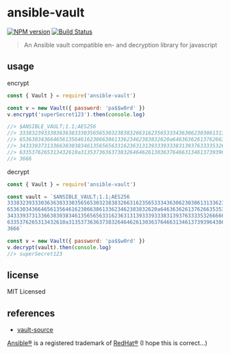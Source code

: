 # ansible-vault

[![NPM version](https://badge.fury.io/js/ansible-vault.svg)](https://www.npmjs.com/package/ansible-vault/)
[![Build Status](https://secure.travis-ci.org/commenthol/ansible-vault.svg?branch=master)](https://travis-ci.org/commenthol/ansible-vault)

> An Ansible vault compatible en- and decryption library for javascript

## usage

encrypt

```js
const { Vault } = require('ansible-vault')

const v = new Vault({ password: 'pa$$w0rd' })
v.encrypt('superSecret123').then(console.log)

//> $ANSIBLE_VAULT;1.1;AES256
//> 33383239333036363833303565653032383832663162356533343630623030613133623032636566
//> 6536303436646561356461623866386133623462383832620a646363626137626635353462386430
//> 34333937313366383038346135656563316236313139333933383139376333353266666436316536
//> 6335376265313432610a313537363637383264646261303637646631346137393964386432313633
//> 3666
```

decrypt

```js
const { Vault } = require('ansible-vault')

const vault = `$ANSIBLE_VAULT;1.1;AES256
33383239333036363833303565653032383832663162356533343630623030613133623032636566
6536303436646561356461623866386133623462383832620a646363626137626635353462386430
34333937313366383038346135656563316236313139333933383139376333353266666436316536
6335376265313432610a313537363637383264646261303637646631346137393964386432313633
3666`

const v = new Vault({ password: 'pa$$w0rd' })
v.decrypt(vault).then(console.log)
//> superSecret123
```

## license

MIT Licensed

## references

<!-- !ref -->

* [vault-source][vault-source]

<!-- ref! -->

[vault-source]: https://github.com/ansible/ansible/blob/devel/lib/ansible/parsing/vault/__init__.py

[Ansible®](https://docs.ansible.com/ansible/latest/dev_guide/style_guide/trademarks.html) is a registered trademark of [RedHat®](https://www.redhat.com/en) (I hope this is correct...)
